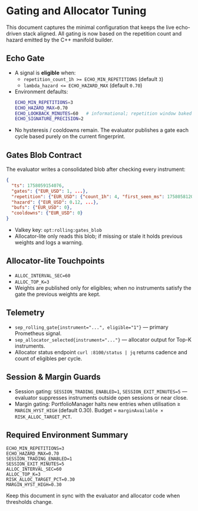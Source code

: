 # Gating and Allocator Tuning

This document captures the minimal configuration that keeps the live echo-driven stack aligned. All gating is now based on the repetition count and hazard emitted by the C++ manifold builder.

## Echo Gate
- A signal is **eligible** when:
  - `repetition_count_1h >= ECHO_MIN_REPETITIONS` (default `3`)
  - `lambda_hazard <= ECHO_HAZARD_MAX` (default `0.70`)
- Environment defaults:
  ```bash
  ECHO_MIN_REPETITIONS=3
  ECHO_HAZARD_MAX=0.70
  ECHO_LOOKBACK_MINUTES=60   # informational; repetition window baked into C++
  ECHO_SIGNATURE_PRECISION=2
  ```
- No hysteresis / cooldowns remain. The evaluator publishes a gate each cycle based purely on the current fingerprint.

## Gates Blob Contract
The evaluator writes a consolidated blob after checking every instrument:

```json
{
  "ts": 1758059154076,
  "gates": {"EUR_USD": 1, ...},
  "repetition": {"EUR_USD": {"count_1h": 4, "first_seen_ms": 1758058120000}},
  "hazard": {"EUR_USD": 0.12, ...},
  "bufs": {"EUR_USD": 0},
  "cooldowns": {"EUR_USD": 0}
}
```

- Valkey key: `opt:rolling:gates_blob`
- Allocator-lite only reads this blob; if missing or stale it holds previous weights and logs a warning.

## Allocator-lite Touchpoints
- `ALLOC_INTERVAL_SEC=60`
- `ALLOC_TOP_K=3`
- Weights are published only for eligibles; when no instruments satisfy the gate the previous weights are kept.

## Telemetry
- `sep_rolling_gate{instrument="...", eligible="1"}` — primary Prometheus signal.
- `sep_allocator_selected{instrument="..."}` — allocator output for Top-K instruments.
- Allocator status endpoint `curl :8100/status | jq` returns cadence and count of eligibles per cycle.

## Session & Margin Guards
- Session gating: `SESSION_TRADING_ENABLED=1`, `SESSION_EXIT_MINUTES=5` — evaluator suppresses instruments outside open sessions or near close.
- Margin gating: PortfolioManager halts new entries when utilisation ≥ `MARGIN_HYST_HIGH` (default 0.30). Budget = `marginAvailable × RISK_ALLOC_TARGET_PCT`.

## Required Environment Summary
```
ECHO_MIN_REPETITIONS=3
ECHO_HAZARD_MAX=0.70
SESSION_TRADING_ENABLED=1
SESSION_EXIT_MINUTES=5
ALLOC_INTERVAL_SEC=60
ALLOC_TOP_K=3
RISK_ALLOC_TARGET_PCT=0.30
MARGIN_HYST_HIGH=0.30
```

Keep this document in sync with the evaluator and allocator code when thresholds change.
